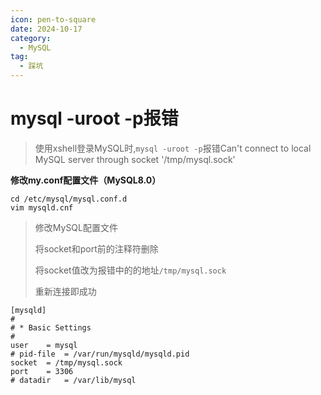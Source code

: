 ```yaml
---
icon: pen-to-square
date: 2024-10-17
category:
  - MySQL
tag:
  - 踩坑
---
```

# mysql -uroot -p报错
>使用xshell登录MySQL时,`mysql -uroot -p`报错Can't connect to local MySQL server through socket '/tmp/mysql.sock' 
<!-- more -->

**修改my.conf配置文件（MySQL8.0）**

```shell
cd /etc/mysql/mysql.conf.d
vim mysqld.cnf
```

> 修改MySQL配置文件
>
> 将socket和port前的注释符删除
>
> 将socket值改为报错中的的地址`/tmp/mysql.sock `
>
> 重新连接即成功

```shell
[mysqld]
#
# * Basic Settings
#
user	= mysql
# pid-file	= /var/run/mysqld/mysqld.pid
socket	= /tmp/mysql.sock
port	= 3306
# datadir	= /var/lib/mysql
```


